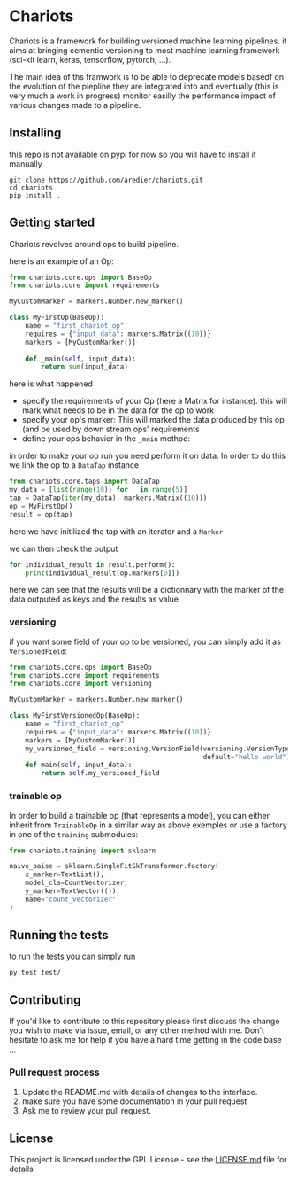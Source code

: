# Chariots

Chariots is a framework for building versioned machine learning pipelines. it aims at bringing cementic versioning to most machine learning framework (sci-kit learn, keras, tensorflow, pytorch, …).

The main idea of ths framwork is to be able to deprecate models basedf on the evolution of the piepline they are integrated into and eventually (this is very much a work in progress) monitor easilly the performance impact of various changes made to a pipeline.

## Installing

this repo is not available on pypi for now so you will have to install it manually

```
git clone https://github.com/aredier/chariots.git
cd chariots
pip install .
```

## Getting started

Chariots revolves around ops to build pipeline. 

here is an example of an Op:

```python
from chariots.core.ops import BaseOp
from chariots.core import requirements

MyCustomMarker = markers.Number.new_marker()

class MyFirstOp(BaseOp):
    name = "first_chariot_op"
    requires = {"input_data": markers.Matrix((10))}
    markers = [MyCustomMarker()]
    
    def _main(self, input_data):
        return sum(input_data)
```



here is what happened

- specify the requirements of your Op (here a Matrix for instance). this will mark what needs to be in the data for the op to work
- specify your op's marker: This will marked the data produced by this op (and be used by down stream ops' requirements 
- define your ops behavior in the `_main` method:

in order to make your op run you need perform it on data. In order to do this we link the op to a `DataTap` instance

```python
from chariots.core.taps import DataTap
my_data = [list(range(10)) for _ in range(5)]
tap = DataTap(iter(my_data), markers.Matrix((10)))
op = MyFirstOp()
result = op(tap)
```

here we have initilized the tap with an iterator and a `Marker` 

we can then check the output

```python
for individual_result in result.perform():
    print(individual_result[op.markers[0]])
```

here we can see that the results will be a dictionnary with the marker of the data outputed as keys and the results as value 



### versioning

if you want some field of your op to be versioned, you can simply add it as `VersionedField`:

```python
from chariots.core.ops import BaseOp
from chariots.core import requirements
from chariots.core import versioning

MyCustomMarker = markers.Number.new_marker()

class MyFirstVersionedOp(BaseOp):
    name = "first_chariot_op"
    requires = {"input_data": markers.Matrix((10))}
    markers = [MyCustomMarker()]
    my_versioned_field = versioning.VersionField(versioning.VersionType.MAJOR,
                                                 default="hello world")
    def main(self, input_data):
        return self.my_versioned_field
```



### trainable op

In order to build a trainable op (that represents a model), you can either inherit from `TrainableOp` in a similar way as above exemples or use a factory in one of the `training` submodules:

```python
from chariots.training import sklearn

naive_baise = sklearn.SingleFitSkTransformer.factory(
	x_marker=TextList(),
	model_cls=CountVectorizer,
	y_marker=TextVector(()),
	name="count_vectorizer"
)
```



## Running the tests

to run the tests you can simply run 

```
py.test test/
```

## Contributing

If you'd like to contribute to this repository please first discuss the change you wish to make via issue, email, or any other method with me. Don't hesitate to ask me for help if you have a hard time getting in the code base ...

### Pull request process

1. Update the README.md with details of changes to the interface.
2. make sure you have some documentation in your pull request
3. Ask me to review your pull request.

## License

This project is licensed under the GPL License - see the [LICENSE.md](LICENSE) file for details
